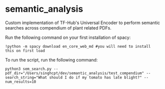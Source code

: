 # semantic_analysis
Custom implementation of TF-Hub's Universal Encoder to perform semantic searches across compendium of plant related PDFs. 

Run the following command on your first installation of spacy:

`!python -m spacy download en_core_web_md #you will need to install this on first load`

To run the script, run the following command:

`python3 sem_search.py --pdf_dir="/Users/singhcpt/dev/semantic_analysis/test_compendium" --search_string="What should I do if my tomato has late blight?" --num_results=10`



